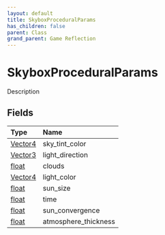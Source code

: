 ```yaml
---
layout: default
title: SkyboxProceduralParams
has_children: false
parent: Class
grand_parent: Game Reflection
---
```

# SkyboxProceduralParams
Description 

## Fields

| Type | Name |
|:-------------|:--------------|
| [Vector4](/docs/game-reflection/classes/vector4) | sky_tint_color |
| [Vector3](/docs/game-reflection/classes/vector3) | light_direction |
| [float](/docs/game-reflection/components/float) | clouds |
| [Vector4](/docs/game-reflection/classes/vector4) | light_color |
| [float](/docs/game-reflection/components/float) | sun_size |
| [float](/docs/game-reflection/components/float) | time |
| [float](/docs/game-reflection/components/float) | sun_convergence |
| [float](/docs/game-reflection/components/float) | atmosphere_thickness |

